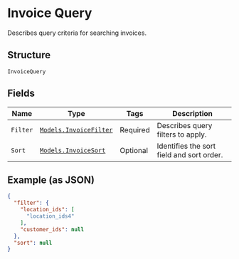 
# Invoice Query

Describes query criteria for searching invoices.

## Structure

`InvoiceQuery`

## Fields

| Name | Type | Tags | Description |
|  --- | --- | --- | --- |
| `Filter` | [`Models.InvoiceFilter`](../../doc/models/invoice-filter.md) | Required | Describes query filters to apply. |
| `Sort` | [`Models.InvoiceSort`](../../doc/models/invoice-sort.md) | Optional | Identifies the sort field and sort order. |

## Example (as JSON)

```json
{
  "filter": {
    "location_ids": [
      "location_ids4"
    ],
    "customer_ids": null
  },
  "sort": null
}
```

